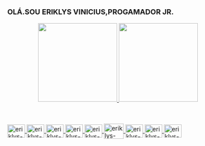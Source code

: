 ### OLÁ.SOU ERIKLYS VINICIUS,PROGAMADOR JR.


<div align="center">
  <a href="https://github.com/eriklys">
  <img height="180em" src="https://github-readme-stats.vercel.app/api?username=eriklys&show_icons=true&theme=dracula&include_all_commits=true&count_private=true"/>
  <img height="180em" src="https://github-readme-stats.vercel.app/api/top-langs/?username=eriklys&layout=compact&langs_count=7&theme=dracula"/>
</div>
  
  ##
  
  <div style="display: inline_block"><br>
  <img align="center" alt="eriklys-Js" height="30" width="40" src="https://icongr.am/devicon/javascript-original.svg?size=128&color=currentColor">
  <img align="center" alt="eriklys-NODEJs" height="30" width="40" src="https://icongr.am/devicon/nodejs-original.svg?size=128&color=currentColo">
  <img align="center" alt="eriklys-React" height="30" width="40" src="https://icongr.am/devicon/react-original.svg?size=128&color=currentColor">
  <img align="center" alt="eriklys-HTML" height="30" width="40" src="https://icongr.am/devicon/html5-original.svg?size=128&color=currentColor">
  <img align="center" alt="eriklys-CSS" height="30" width="40" src="https://icongr.am/devicon/css3-original.svg?size=104&color=000000">
  <img align="center" alt="eriklys-JAVA" height="35" width="45" src="https://icongr.am/devicon/java-original.svg?size=148&color=currentColor">
  <img align="center" alt="eriklys-RUBY" height="30" width="40" src="https://icongr.am/devicon/ruby-original.svg?size=128&color=currentColor">
  <img align="center" alt="eriklys-SASS" height="30" width="40" src="https://icongr.am/devicon/sass-original.svg?size=148&color=currentColor">
  <img align="center" alt="eriklys-BOOTSTRAP" height="30" width="40" src="https://icongr.am/devicon/bootstrap-plain.svg?size=148&color=8100eb">
   
  
</div>
